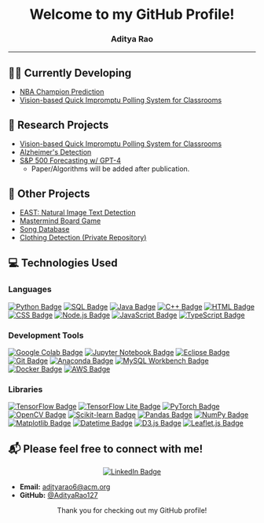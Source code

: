 <div align="center">

# Welcome to my GitHub Profile!
### Aditya Rao


</div>

---
## 👨‍💻 Currently Developing
- [NBA Champion Prediction](https://github.com/rishavc300/nbaproj)
- [Vision-based Quick Impromptu Polling System for Classrooms](https://github.com/hajin-park/V-QUIP)


## 🔬 Research Projects
- [Vision-based Quick Impromptu Polling System for Classrooms](https://github.com/hajin-park/V-QUIP)
- [Alzheimer's Detection](https://github.com/Sriramnat100/ASDRP_Files)
- [S&P 500 Forecasting w/ GPT-4](https://github.com/AdityaRao127/resume-projects#project-5)
   - Paper/Algorithms will be added after publication.


## 📂 Other Projects
- [EAST: Natural Image Text Detection](https://github.com/AdityaRao127/openCV-image-text-classification)
- [Mastermind Board Game](https://github.com/AdityaRao127/resume-projects/blob/main/Mastermind%20Game/Mastermind.java)
- [Song Database](https://github.com/AdityaRao127/resume-projects/blob/main/Mastermind%20Game/Mastermind.java)
- [Clothing Detection (Private Repository)](https://github.com/Gerald-Lu/clothing-detection-app)

## 💻 Technologies Used

### Languages
[![Python Badge](https://img.shields.io/badge/-Python-blue?style=flat-square&logo=Python&logoColor=white)](https://www.python.org/)
[![SQL Badge](https://img.shields.io/badge/-SQL-orange?style=flat-square&logo=MySQL&logoColor=white)](https://www.mysql.com/)
[![Java Badge](https://img.shields.io/badge/-Java-orange?style=flat-square&logo=Java&logoColor=white)](https://www.java.com/)
[![C++ Badge](https://img.shields.io/badge/-C++-yellow?style=flat-square&logo=C%2B%2B&logoColor=white)](https://isocpp.org/)
[![HTML Badge](https://img.shields.io/badge/-HTML-green?style=flat-square&logo=HTML5&logoColor=white)](https://developer.mozilla.org/en-US/docs/Web/HTML)
[![CSS Badge](https://img.shields.io/badge/-CSS-green?style=flat-square&logo=CSS3&logoColor=white)](https://developer.mozilla.org/en-US/docs/Web/CSS)
[![Node.js Badge](https://img.shields.io/badge/-Node.js-green?style=flat-square&logo=Node.js&logoColor=white)](https://nodejs.org/)
[![JavaScript Badge](https://img.shields.io/badge/-JavaScript-yellow?style=flat-square&logo=JavaScript&logoColor=white)](https://developer.mozilla.org/en-US/docs/Web/JavaScript)
[![TypeScript Badge](https://img.shields.io/badge/-TypeScript-blue?style=flat-square&logo=TypeScript&logoColor=white)](https://www.typescriptlang.org/)

### Development Tools
[![Google Colab Badge](https://img.shields.io/badge/-Google%20Colab-blue?style=flat-square&logo=Google%20Colab&logoColor=white)](https://colab.research.google.com/notebooks/intro.ipynb)
[![Jupyter Notebook Badge](https://img.shields.io/badge/-Jupyter%20Notebook-blue?style=flat-square&logo=Jupyter&logoColor=white)](https://jupyter.org/)
[![Eclipse Badge](https://img.shields.io/badge/-Eclipse-orange?style=flat-square&logo=Eclipse&logoColor=white)](https://www.eclipse.org/)
[![Git Badge](https://img.shields.io/badge/-Git-red?style=flat-square&logo=Git&logoColor=white)](https://git-scm.com/)
[![Anaconda Badge](https://img.shields.io/badge/-Anaconda-blue?style=flat-square&logo=Anaconda&logoColor=white)](https://www.anaconda.com/)
[![MySQL Workbench Badge](https://img.shields.io/badge/-MySQL%20Workbench-orange?style=flat-square&logo=MySQL&logoColor=white)](https://www.mysql.com/products/workbench/)
[![Docker Badge](https://img.shields.io/badge/-Docker-blue?style=flat-square&logo=Docker&logoColor=white)](https://www.docker.com/)
[![AWS Badge](https://img.shields.io/badge/-AWS-orange?style=flat-square&logo=Amazon%20AWS&logoColor=white)](https://aws.amazon.com/)

### Libraries
[![TensorFlow Badge](https://img.shields.io/badge/-TensorFlow-blue?style=flat-square&logo=TensorFlow&logoColor=white)](https://www.tensorflow.org/)
[![TensorFlow Lite Badge](https://img.shields.io/badge/-TensorFlow%20Lite-blue?style=flat-square&logo=TensorFlow&logoColor=white)](https://www.tensorflow.org/lite)
[![PyTorch Badge](https://img.shields.io/badge/-PyTorch-bkue?style=flat-square&logo=PyTorch&logoColor=white)](https://pytorch.org/)
[![OpenCV Badge](https://img.shields.io/badge/-OpenCV-bluee?style=flat-square&logo=OpenCV&logoColor=white)](https://opencv.org/)
[![Scikit-learn Badge](https://img.shields.io/badge/-Scikit--learn-blue?style=flat-square&logo=Scikit-learn&logoColor=white)](https://scikit-learn.org/stable/)
[![Pandas Badge](https://img.shields.io/badge/-Pandas-blue?style=flat-square&logo=Pandas&logoColor=white)](https://pandas.pydata.org/)
[![NumPy Badge](https://img.shields.io/badge/-NumPy-blue?style=flat-square&logo=NumPy&logoColor=white)](https://numpy.org/)
[![Matplotlib Badge](https://img.shields.io/badge/-Matplotlib-blue?style=flat-square&logo=Matplotlib&logoColor=white)](https://matplotlib.org/)
[![Datetime Badge](https://img.shields.io/badge/-Datetime-blue?style=flat-square&logo=Python&logoColor=white)](https://docs.python.org/3/library/datetime.html)
[![D3.js Badge](https://img.shields.io/badge/-D3.js-orange?style=flat-square&logo=d3.js&logoColor=white)](https://d3js.org/)
[![Leaflet.js Badge](https://img.shields.io/badge/-Leaflet.js-green?style=flat-square&logo=leaflet&logoColor=white)](https://leafletjs.com/)



## 📬 Please feel free to connect with me!

<div align="center">

[![LinkedIn Badge](https://img.shields.io/badge/-LinkedIn-blue?style=flat-square&logo=LinkedIn&logoColor=white)](https://www.linkedin.com/in/aditya-kr-rao/)
</div>


- **Email:** adityarao6@acm.org
- **GitHub:** [@AdityaRao127](https://github.com/AdityaRao127)

<div align="center">
  
Thank you for checking out my GitHub profile!

</div>
